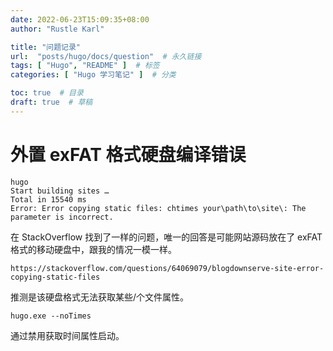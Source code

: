 ```yaml
---
date: 2022-06-23T15:09:35+08:00
author: "Rustle Karl"

title: "问题记录"
url:  "posts/hugo/docs/question"  # 永久链接
tags: [ "Hugo", "README" ]  # 标签
categories: [ "Hugo 学习笔记" ]  # 分类

toc: true  # 目录
draft: true  # 草稿
---
```


# 外置 exFAT 格式硬盘编译错误

```
hugo
Start building sites …
Total in 15540 ms
Error: Error copying static files: chtimes your\path\to\site\: The parameter is incorrect.
```

在 StackOverflow 找到了一样的问题，唯一的回答是可能网站源码放在了 exFAT 格式的移动硬盘中，跟我的情况一模一样。

```
https://stackoverflow.com/questions/64069079/blogdownserve-site-error-copying-static-files
```

推测是该硬盘格式无法获取某些/个文件属性。

```
hugo.exe --noTimes
```

通过禁用获取时间属性启动。
